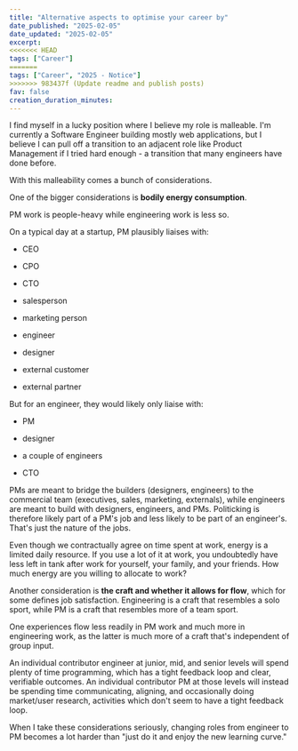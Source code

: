 ```yaml
---
title: "Alternative aspects to optimise your career by"
date_published: "2025-02-05"
date_updated: "2025-02-05"
excerpt:
<<<<<<< HEAD
tags: ["Career"]
=======
tags: ["Career", "2025 - Notice"]
>>>>>>> 983437f (Update readme and publish posts)
fav: false
creation_duration_minutes:
---
```


I find myself in a lucky position where I believe my role is malleable. I'm currently a Software Engineer building mostly web applications, but I believe I can pull off a transition to an adjacent role like Product Management if I tried hard enough - a transition that many engineers have done before.

With this malleability comes a bunch of considerations.

One of the bigger considerations is **bodily energy consumption**.

PM work is people-heavy while engineering work is less so.

On a typical day at a startup, PM plausibly liaises with:

- CEO

- CPO

- CTO

- salesperson

- marketing person

- engineer

- designer

- external customer

- external partner

But for an engineer, they would likely only liaise with:

- PM

- designer

- a couple of engineers

- CTO

PMs are meant to bridge the builders (designers, engineers) to the commercial team (executives, sales, marketing, externals), while engineers are meant to build with designers, engineers, and PMs. Politicking is therefore likely part of a PM's job and less likely to be part of an engineer's. That's just the nature of the jobs.

Even though we contractually agree on time spent at work, energy is a limited daily resource. If you use a lot of it at work, you undoubtedly have less left in tank after work for yourself, your family, and your friends. How much energy are you willing to allocate to work?

Another consideration is **the craft and whether it allows for flow**, which for some defines job satisfaction. Engineering is a craft that resembles a solo sport, while PM is a craft that resembles more of a team sport.

One experiences flow less readily in PM work and much more in engineering work, as the latter is much more of a craft that's independent of group input.

An individual contributor engineer at junior, mid, and senior levels will spend plenty of time programming, which has a tight feedback loop and clear, verifiable outcomes. An individual contributor PM at those levels will instead be spending time communicating, aligning, and occasionally doing market/user research, activities which don't seem to have a tight feedback loop.

When I take these considerations seriously, changing roles from engineer to PM becomes a lot harder than "just do it and enjoy the new learning curve."
